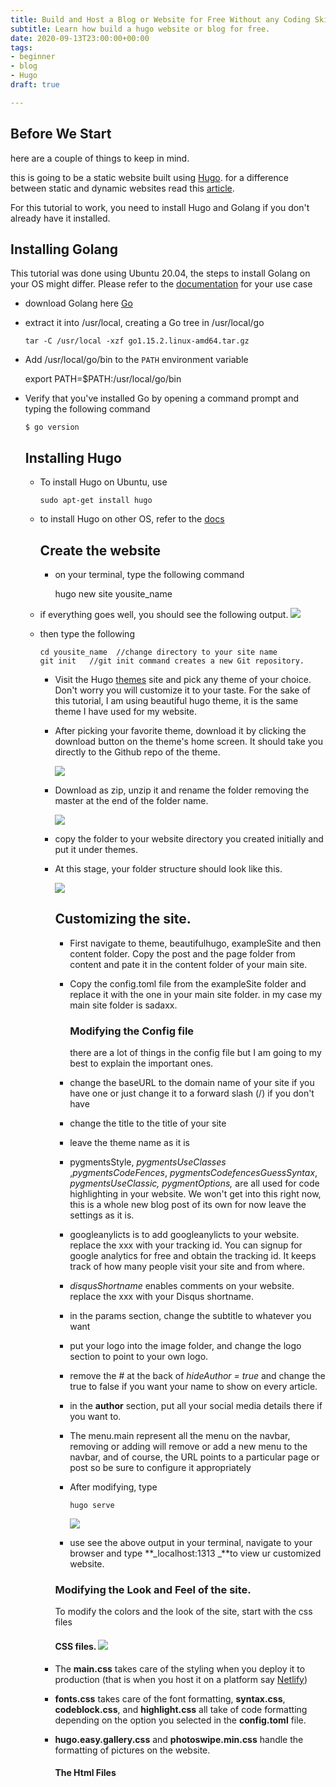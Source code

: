 ```yaml
---
title: Build and Host a Blog or Website for Free Without any Coding Skills in 50 mins
subtitle: Learn how build a hugo website or blog for free.
date: 2020-09-13T23:00:00+00:00
tags:
- beginner
- blog
- Hugo
draft: true

---
```

## **Before We Start**

here are a couple of things to keep in mind.

this is going to be a static website built using [Hugo](https://gohugo.io/documentation/). for a difference between static and dynamic websites read this [article](https://wpamelia.com/static-vs-dynamic-website/#:\~:text=Static%20websites%20are%20ones%20that,databases%20in%20addition%20to%20HTML.).

For this tutorial to work, you need to install Hugo and Golang if you don't already have it installed.

## **Installing Golang**

This tutorial was done using Ubuntu 20.04, the steps to install Golang on your OS might differ. Please refer to the [documentation](https://golang.org/doc/install?download=go1.15.2.linux-amd64.tar.gz#install) for your use case

* download Golang here [Go](https://golang.org/dl/go1.15.2.linux-amd64.tar.gz "Go")
* extract it into /usr/local, creating a Go tree in /usr/local/go

      tar -C /usr/local -xzf go1.15.2.linux-amd64.tar.gz
* Add /usr/local/go/bin to the `PATH` environment variable

    export PATH=$PATH:/usr/local/go/bin

* Verify that you've installed Go by opening a command prompt and typing the following command

      $ go version

  ## Installing Hugo
  * To install Hugo on Ubuntu, use

        sudo apt-get install hugo
  * to install Hugo on other OS, refer to the [docs](https://gohugo.io/getting-started/installing/ "Install Hugo")

    ## Create the website
    * on your terminal, type the following command

        hugo new site yousite_name
  * if everything goes well, you should see the following output. ![](/uploads/screenshot-from-2020-09-14-15-25-53.png)
  * then type the following 

        cd yousite_name  //change directory to your site name
        git init   //git init command creates a new Git repository.
    * Visit the Hugo [themes](https://themes.gohugo.io/ "Themes") site and pick any theme of your choice. Don't worry you will customize it to your taste. For the sake of this tutorial, I am using beautiful hugo theme, it is the same theme I have used for my website. 
    * After picking your favorite theme, download it by clicking the download button on the theme's home screen. It should take you directly to the Github repo of the theme. 

      ![](/uploads/screenshot-from-2020-09-14-15-41-54.png)
    * Download as zip, unzip it and rename the folder removing the master at the end of the folder name.

      ![](/uploads/a.png)
    * copy the folder to your website directory you created initially and put it under themes.
    * At this stage, your folder structure should look like this.

      ![](/uploads/screenshot-from-2020-09-14-15-55-33.png)

      ## Customizing the site.
      * First navigate to  theme, beautifulhugo, exampleSite and then content folder. Copy the post and the page folder from content and pate it in the content folder of your main site.
      * Copy the config.toml file from the exampleSite folder and replace it with the one in your main site folder. in my case my main site folder is sadaxx.

        ### Modifying the Config file

        there are a lot of things in the config file but  I am going to my best to explain the important ones. 
      * change the baseURL to the domain name of your site if you have one or just change it to a forward slash (/) if you don't have 
      * change the title to the title of your site
      * leave the theme name as it is
      * pygmentsStyle, _pygmentsUseClasses_ ,_pygmentsCodeFences_, _pygmentsCodefencesGuessSyntax_, _pygmentsUseClassic, pygmentOptions,_  are all used for code highlighting in your website. We won't get into this right now, this is a whole new blog post of its own for now leave the settings as it is. 
      * googleanylicts is to add googleanylicts to your website. replace the xxx with your tracking id. You can signup for google analytics for free and obtain the tracking id. It keeps track of how many people visit your site and from where.
      * _disqusShortname_ enables comments on your website. replace the xxx with your Disqus shortname. 
      * in the params section, change the subtitle to whatever you want
      * put your logo into the image folder, and change the logo section to point to your own logo. 
      * remove the # at the back of _hideAuthor = true_ and change the true to false if you want your name to show on every article. 
      * in the **author** section, put all your social media details there if you want to. 
      * The menu.main represent all the menu on the navbar, removing or adding will remove or add a new menu to the navbar, and of course, the URL points to a particular page or post so be sure to configure it appropriately 
      * After modifying, type 

            hugo serve

        ![](/uploads/screenshot-from-2020-09-14-16-42-01.png)
      * use see the above output in your terminal, navigate to your browser and type **_localhost:1313 _**to view ur customized website. 

      ### Modifying the Look and Feel of the site.

      To modify the colors and the look of the site, start with the css files

      #### CSS files. ![](/uploads/css.png)
    * The **main.css** takes care of the styling when you deploy it to production (that is when you host it on a platform say [Netlify](www.netlify.com))
    * **fonts.css** takes care of the font formatting, **syntax.css**, **codeblock.css**, and **highlight.css** all take of code formatting depending on the option you selected in the **config.toml** file. 
    * **hugo.easy.gallery.css** and **photoswipe.min.css** handle the formatting of pictures on the website. 

      #### The Html Files